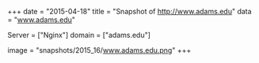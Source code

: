 
+++
date = "2015-04-18"
title = "Snapshot of http://www.adams.edu"
data = "www.adams.edu"

Server = ["Nginx"]
domain = ["adams.edu"]

  image = "snapshots/2015_16/www.adams.edu.png"
+++
#
